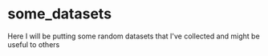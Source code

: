 # some_datasets
Here I will be putting some random datasets that I've collected and might be useful to others
